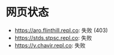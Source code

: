 # 网页状态
- https://aro.flinthill.repl.co: 失败 (403)
- https://stds.stpsc.repl.co: 失败
- https://v.chavir.repl.co: 失败

